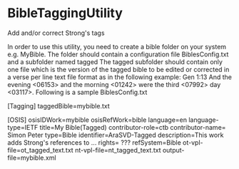 # BibleTaggingUtility
 Add and/or correct Strong's tags
 
In order to use this utility, you need to create a bible folder on your system e.g. MyBible.
The folder should contain a configuration file BiblesConfig.txt and a subfolder named tagged
The tagged subfolder should contain only one file which is the version of the tagged bible to be edited or corrected in a verse per line text file format as in the following example:
Gen 1:13 And the evening <06153> and the morning <01242> were the third <07992> day <03117>. 
Following is a sample BiblesConfig.txt

[Tagging]
taggedBible=mybible.txt

[OSIS]
osisIDWork=mybible
osisRefWork=bible
language=en
language-type=IETF
title=My Bible(Tagged)
contributor-role=ctb
contributor-name= Simon Peter
type=Bible
identifier=AraSVD-Tagged
description=This work adds Strong's references to ...
rights= ???
refSystem=Bible
ot-vpl-file=ot_tagged_text.txt
nt-vpl-file=nt_tagged_text.txt
output-file=mybible.xml

